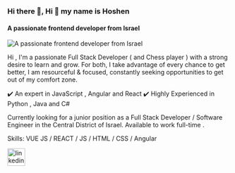 ### Hi there 👋, Hi 👋 my name is Hoshen
#### A passionate frontend developer from Israel
![A passionate frontend developer from Israel](https://media-exp1.licdn.com/dms/image/C5616AQFNsLJSGgu8jQ/profile-displaybackgroundimage-shrink_350_1400/0/1635699524899?e=1643241600&v=beta&t=eUs63AtrVFvTucjnKyaTipSf8JGBUSYAk9cICoIErUg)

Hi , I'm a passionate Full Stack Developer ( and Chess player ) with a strong desire to learn and grow.
For both, I take advantage of every chance to get better, I am resourceful & focused, constantly seeking opportunities to get out of my comfort zone.

✔️ An expert in JavaScript , Angular and React
✔️ Highly Experienced in Python , Java and C#

Currently looking for a junior position as a Full Stack Developer / Software Engineer in the Central District of Israel.
Available to work full-time .

Skills: VUE JS / REACT / JS / HTML / CSS / Angular



[<img src='https://cdn.jsdelivr.net/npm/simple-icons@3.0.1/icons/linkedin.svg' alt='linkedin' height='40'>](https://www.linkedin.com/in/hoshen-ishay-3365041bb/)  





